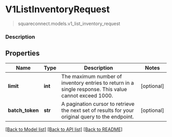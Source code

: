 # V1ListInventoryRequest
> squareconnect.models.v1_list_inventory_request

### Description



## Properties
Name | Type | Description | Notes
------------ | ------------- | ------------- | -------------
**limit** | **int** | The maximum number of inventory entries to return in a single response. This value cannot exceed 1000. | [optional] 
**batch_token** | **str** | A pagination cursor to retrieve the next set of results for your original query to the endpoint. | [optional] 

[[Back to Model list]](../README.md#documentation-for-models) [[Back to API list]](../README.md#documentation-for-api-endpoints) [[Back to README]](../README.md)


